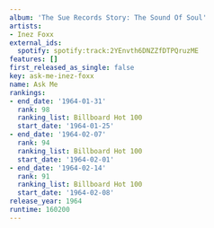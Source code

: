 ```yaml
---
album: 'The Sue Records Story: The Sound Of Soul'
artists:
- Inez Foxx
external_ids:
  spotify: spotify:track:2YEnvth6DNZZfDTPQruzME
features: []
first_released_as_single: false
key: ask-me-inez-foxx
name: Ask Me
rankings:
- end_date: '1964-01-31'
  rank: 98
  ranking_list: Billboard Hot 100
  start_date: '1964-01-25'
- end_date: '1964-02-07'
  rank: 94
  ranking_list: Billboard Hot 100
  start_date: '1964-02-01'
- end_date: '1964-02-14'
  rank: 91
  ranking_list: Billboard Hot 100
  start_date: '1964-02-08'
release_year: 1964
runtime: 160200
---
```


